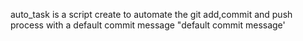 auto_task is a script create to automate the git add,commit and push process with a default commit message "default commit message'
